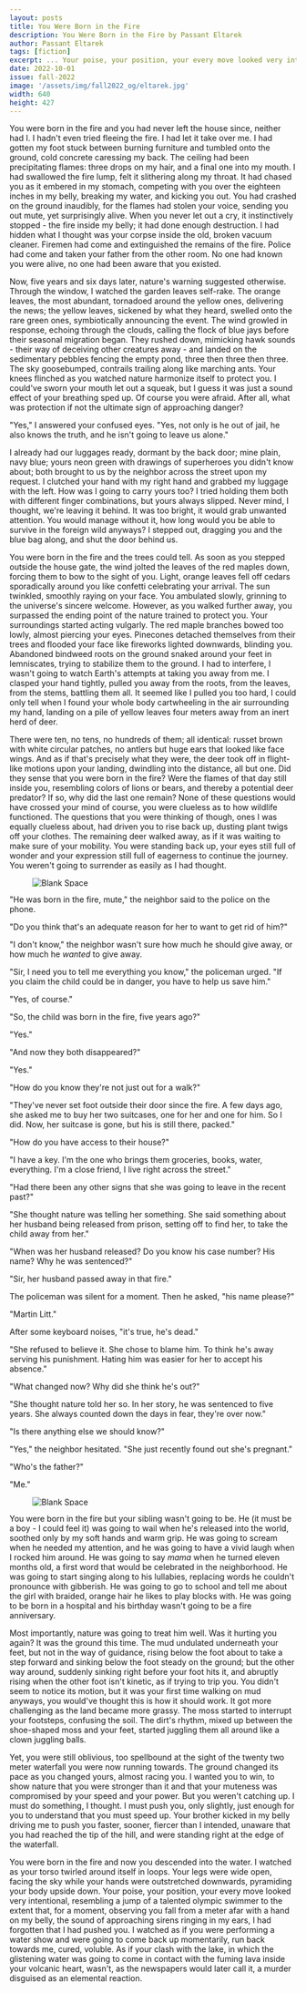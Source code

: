 ```yaml
---
layout: posts
title: You Were Born in the Fire
description: You Were Born in the Fire by Passant Eltarek
author: Passant Eltarek
tags: [fiction]
excerpt: ... Your poise, your position, your every move looked very intentional, resembling a jump of a talented olympic swimmer ...
date: 2022-10-01
issue: fall-2022
image: '/assets/img/fall2022_og/eltarek.jpg'
width: 640
height: 427
---
```


You were born in the fire and you had never left the house since,
neither had I. I hadn't even tried fleeing the fire. I had let it take
over me. I had gotten my foot stuck between burning furniture and
tumbled onto the ground, cold concrete caressing my back. The ceiling
had been precipitating flames: three drops on my hair, and a final one
into my mouth. I had swallowed the fire lump, felt it slithering along
my throat. It had chased you as it embered in my stomach, competing with
you over the eighteen inches in my belly, breaking my water, and kicking
you out. You had crashed on the ground inaudibly, for the flames had
stolen your voice, sending you out mute, yet surprisingly alive. When
you never let out a cry, it instinctively stopped - the fire inside my
belly; it had done enough destruction. I had hidden what I thought was
your corpse inside the old, broken vacuum cleaner. Firemen had come and
extinguished the remains of the fire. Police had come and taken your
father from the other room. No one had known you were alive, no one had
been aware that you existed.

Now, five years and six days later, nature's warning suggested
otherwise. Through the window, I watched the garden leaves self-rake.
The orange leaves, the most abundant, tornadoed around the yellow ones,
delivering the news; the yellow leaves, sickened by what they heard,
swelled onto the rare green ones, symbiotically announcing the event.
The wind growled in response, echoing through the clouds, calling the
flock of blue jays before their seasonal migration began. They rushed
down, mimicking hawk sounds - their way of deceiving other creatures
away - and landed on the sedimentary pebbles fencing the empty pond,
three then three then three. The sky goosebumped, contrails trailing
along like marching ants. Your knees flinched as you watched nature
harmonize itself to protect you. I could've sworn your mouth let out a
squeak, but I guess it was just a sound effect of your breathing sped
up. Of course you were afraid. After all, what was protection if not the
ultimate sign of approaching danger?

"Yes," I answered your confused eyes. "Yes, not only is he out of jail,
he also knows the truth, and he isn't going to leave us alone."

I already had our luggages ready, dormant by the back door; mine plain,
navy blue; yours neon green with drawings of superheroes you didn't know
about; both brought to us by the neighbor across the street upon my
request. I clutched your hand with my right hand and grabbed my luggage
with the left. How was I going to carry yours too? I tried holding them
both with different finger combinations, but yours always slipped. Never
mind, I thought, we're leaving it behind. It was too bright, it would
grab unwanted attention. You would manage without it, how long would you
be able to survive in the foreign wild anyways? I stepped out, dragging
you and the blue bag along, and shut the door behind us.

You were born in the fire and the trees could tell. As soon as you
stepped outside the house gate, the wind jolted the leaves of the red
maples down, forcing them to bow to the sight of you. Light, orange
leaves fell off cedars sporadically around you like confetti celebrating
your arrival. The sun twinkled, smoothly raying on your face. You
ambulated slowly, grinning to the universe's sincere welcome. However,
as you walked further away, you surpassed the ending point of the nature
trained to protect you. Your surroundings started acting vulgarly. The
red maple branches bowed too lowly, almost piercing your eyes. Pinecones
detached themselves from their trees and flooded your face like
fireworks lighted downwards, blinding you. Abandoned bindweed roots on
the ground snaked around your feet in lemniscates, trying to stabilize
them to the ground. I had to interfere, I wasn't going to watch Earth's
attempts at taking you away from me. I clasped your hand tightly, pulled
you away from the roots, from the leaves, from the stems, battling them
all. It seemed like I pulled you too hard, I could only tell when I
found your whole body cartwheeling in the air surrounding my hand,
landing on a pile of yellow leaves four meters away from an inert herd
of deer.

There were ten, no tens, no hundreds of them; all identical: russet
brown with white circular patches, no antlers but huge ears that looked
like face wings. And as if that's precisely what they were, the deer
took off in flight-like motions upon your landing, dwindling into the
distance, all but one. Did they sense that you were born in the fire?
Were the flames of that day still inside you, resembling colors of lions
or bears, and thereby a potential deer predator? If so, why did the last
one remain? None of these questions would have crossed your mind of
course, you were clueless as to how wildlife functioned. The questions
that you were thinking of though, ones I was equally clueless about, had
driven you to rise back up, dusting plant twigs off your clothes. The
remaining deer walked away, as if it was waiting to make sure of your
mobility. You were standing back up, your eyes still full of wonder and
your expression still full of eagerness to continue the journey. You
weren't going to surrender as easily as I had thought.

<figure class="my-4 py-3 ">
  <img src="{{ '/assets/img/dinkus.png' | prepend: site.baseurl }}" class="d-block mx-auto" alt="Blank Space" style="max-height:15px;" />
</figure>


"He was born in the fire, mute," the neighbor said to the police on the
phone.

"Do you think that's an adequate reason for her to want to get rid of
him?"

"I don't know," the neighbor wasn't sure how much he should give away,
or how much he *wanted* to give away.

"Sir, I need you to tell me everything you know," the policeman urged.
"If you claim the child could be in danger, you have to help us save
him."

"Yes, of course."

"So, the child was born in the fire, five years ago?"

"Yes."

"And now they both disappeared?"

"Yes."

"How do you know they're not just out for a walk?"

"They've never set foot outside their door since the fire. A few days
ago, she asked me to buy her two suitcases, one for her and one for him.
So I did. Now, her suitcase is gone, but his is still there, packed."

"How do you have access to their house?"

"I have a key. I'm the one who brings them groceries, books, water,
everything. I'm a close friend, I live right across the street."

"Had there been any other signs that she was going to leave in the
recent past?"

"She thought nature was telling her something. She said something about
her husband being released from prison, setting off to find her, to take
the child away from her."

"When was her husband released? Do you know his case number? His name?
Why he was sentenced?"

"Sir, her husband passed away in that fire."

The policeman was silent for a moment. Then he asked, "his name please?"

"Martin Litt."

After some keyboard noises, "it's true, he's dead."

"She refused to believe it. She chose to blame him. To think he's away
serving his punishment. Hating him was easier for her to accept his
absence."

"What changed now? Why did she think he's out?"

"She thought nature told her so. In her story, he was sentenced to five
years. She always counted down the days in fear, they're over now."

"Is there anything else we should know?"

"Yes," the neighbor hesitated. "She just recently found out she's
pregnant."

"Who's the father?"

"Me."

<figure class="my-4 py-3 ">
  <img src="{{ '/assets/img/dinkus.png' | prepend: site.baseurl }}" class="d-block mx-auto" alt="Blank Space" style="max-height:15px;" />
</figure>


You were born in the fire but your sibling wasn't going to be. He (it
must be a boy - I could feel it) was going to wail when he's released
into the world, soothed only by my soft hands and warm grip. He was
going to scream when he needed my attention, and he was going to have a
vivid laugh when I rocked him around. He was going to say *mama* when he
turned eleven months old, a first word that would be celebrated in the
neighborhood. He was going to start singing along to his lullabies,
replacing words he couldn't pronounce with gibberish. He was going to go
to school and tell me about the girl with braided, orange hair he likes
to play blocks with. He was going to be born in a hospital and his
birthday wasn't going to be a fire anniversary.

Most importantly, nature was going to treat him well. Was it hurting you
again? It was the ground this time. The mud undulated underneath your
feet, but not in the way of guidance, rising below the foot about to
take a step forward and sinking below the foot steady on the ground; but
the other way around, suddenly sinking right before your foot hits it,
and abruptly rising when the other foot isn't kinetic, as if trying to
trip you. You didn't seem to notice its motion, but it was your first
time walking on mud anyways, you would've thought this is how it should
work. It got more challenging as the land became more grassy. The moss
started to interrupt your footsteps, confusing the soil. The dirt's
rhythm, mixed up between the shoe-shaped moss and your feet, started
juggling them all around like a clown juggling balls.

Yet, you were still oblivious, too spellbound at the sight of the twenty
two meter waterfall you were now running towards. The ground changed its
pace as you changed yours, almost racing you. I wanted you to win, to
show nature that you were stronger than it and that your muteness was
compromised by your speed and your power. But you weren't catching up. I
must do something, I thought. I must push you, only slightly, just
enough for you to understand that you must speed up. Your brother kicked
in my belly driving me to push you faster, sooner, fiercer than I
intended, unaware that you had reached the tip of the hill, and were
standing right at the edge of the waterfall.

You were born in the fire and now you descended into the water. I
watched as your torso twirled around itself in loops. Your legs were
wide open, facing the sky while your hands were outstretched downwards,
pyramiding your body upside down. Your poise, your position, your every
move looked very intentional, resembling a jump of a talented olympic
swimmer to the extent that, for a moment, observing you fall from a
meter afar with a hand on my belly, the sound of approaching sirens
ringing in my ears, I had forgotten that I had pushed you. I watched as
if you were performing a water show and were going to come back up
momentarily, run back towards me, cured, voluble. As if your clash with
the lake, in which the glistening water was going to come in contact
with the fuming lava inside your volcanic heart, wasn't, as the
newspapers would later call it, a murder disguised as an elemental
reaction.
